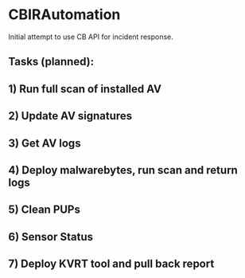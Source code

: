 # CBIRAutomation
Initial attempt to use CB API for incident response.

##	Tasks (planned):
##		1) Run full scan of installed AV
##		2) Update AV signatures
##		3) Get AV logs
##		4) Deploy malwarebytes, run scan and return logs
##		5) Clean PUPs
##		6) Sensor Status
##    7) Deploy KVRT tool and pull back report

